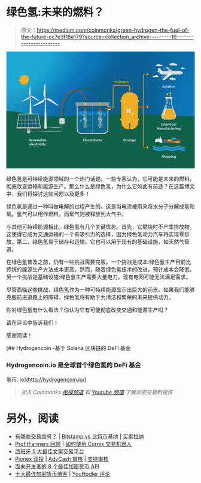 # 绿色氢:未来的燃料？

> 原文：<https://medium.com/coinmonks/green-hydrogen-the-fuel-of-the-future-cc7e3f18e179?source=collection_archive---------16----------------------->

![](img/4cd5ff783e18faf23c3ef5a58b7a0875.png)

绿色氢是可持续能源领域的一个热门话题。一些专家认为，它可能是未来的燃料，彻底改变运输和能源生产。那么什么是绿色氢，为什么它如此有前途？在这篇博文中，我们将探讨这些问题以及更多！

绿色氢是通过一种叫做电解的过程产生的。这是当电流被用来将水分子分解成氢和氧。氢气可以用作燃料，而氧气则被释放到大气中。

与其他可持续能源相比，绿色氢有几个关键优势。首先，它燃烧时不产生排放物。这使得它成为交通运输的一个有吸引力的选择，因为绿色氢动力汽车将实现零排放。第二，绿色氢易于储存和运输。它也可以用于现有的基础设施，如天然气管道。

在绿色氢普及之前，仍有一些挑战需要克服。一个挑战是成本:绿色氢生产目前比传统的能源生产方法成本更高。然而，随着绿色氢技术的改进，预计成本会降低。另一个挑战是基础设施:绿色氢生产需要大量电力，现有电网可能无法满足需求。

尽管面临这些挑战，绿色氢作为一种可持续能源显示出巨大的前景。如果我们能够克服前进道路上的障碍，绿色氢将有助于为清洁和繁荣的未来提供动力。

你对绿色氢有什么看法？你认为它有可能彻底改变交通和能源生产吗？

请在评论中告诉我们！

感谢阅读！

 [## Hydrogencoin -基于 Solana 区块链的 DeFi 基金

### Hydrogencoin.io 是全球首个绿色氢的 DeFi 基金

氢币. io](http://hydrogencoin.io/) 

> *加入 Coinmonks* [*电报频道*](https://t.me/coincodecap) *和* [*Youtube 频道*](https://www.youtube.com/c/coinmonks/videos) *了解加密交易和投资*

# 另外，阅读

*   [有哪些交易信号？](https://coincodecap.com/trading-signal) | [Bitstamp vs 比特币基地](https://coincodecap.com/bitstamp-coinbase) | [买索拉纳](https://coincodecap.com/buy-solana)
*   [ProfitFarmers 回顾](https://coincodecap.com/profitfarmers-review) | [如何使用 Cornix 交易机器人](https://coincodecap.com/cornix-trading-bot)
*   [西班牙 5 大最佳文案交易平台](https://coincodecap.com/copy-trading-spain)
*   [Pionex 双投](https://coincodecap.com/pionex-dual-investment) | [AdvCash 审核](https://coincodecap.com/advcash-review) | [支持审核](https://coincodecap.com/uphold-review)
*   [面向开发者的 8 个最佳加密货币 API](https://coincodecap.com/best-cryptocurrency-apis)
*   [十大最佳加密货币博客](https://coincodecap.com/best-cryptocurrency-blogs) | [YouHodler 评论](https://coincodecap.com/youhodler-review)